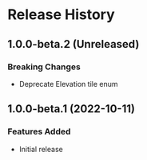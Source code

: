 # Release History

## 1.0.0-beta.2 (Unreleased)

### Breaking Changes

- Deprecate Elevation tile enum

## 1.0.0-beta.1 (2022-10-11)

### Features Added

- Initial release
